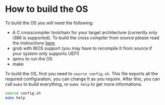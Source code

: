 # How to build the OS

To build the OS you will need the following:
- A C crosscompiler toolchain for your target architecture (currently
  only i386 is supported). To build the cross compiler from source
  please read the instructions [here](https://wiki.osdev.org/GCC_Cross-Compiler).
- grub with BIOS support (you may have to recompile It from source if
  your system only supports UEFI)
- qemu to run the OS
- make

To build the OS, first you need to `source config.sh`. This file
exports all the required configuration, you can change It as you
require. After this, you can call `make` to build everything,
or `make help` to get more informations.
```bash
source config.sh
make help
```

